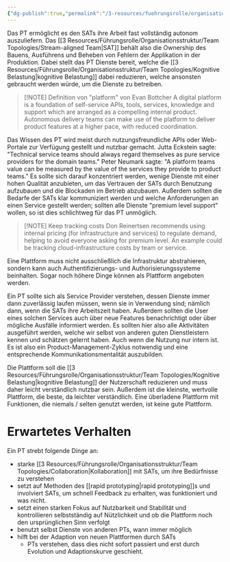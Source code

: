 ```yaml
---
{"dg-publish":true,"permalink":"/3-resources/fuehrungsrolle/organisationsstruktur/team-topologies/platform-team/","created":"2024-06-23T19:46:00.560+02:00","updated":"2024-04-28T16:56:53.062+02:00"}
---
```



Das PT ermöglicht es den SATs ihre Arbeit fast vollständig autonom auszuliefern. Das [[3 Resources/Führungsrolle/Organisationsstruktur/Team Topologies/Stream-aligned Team\|SAT]] behält also die Ownership des Bauens, Ausführens und Beheben von Fehlern der Applikation in der Produktion. Dabei stellt das PT Dienste bereit, welche die [[3 Resources/Führungsrolle/Organisationsstruktur/Team Topologies/Kognitive Belastung\|kognitive Belastung]] dabei reduzieren, welche ansonsten gebraucht werden würde, um die Dienste zu betreiben.

> [!NOTE] Definition von "platform" von Evan Bottcher
> A digital platform is a foundation of self-service APIs, tools, services, knowledge and support which are arranged as a compelling internal product. Autonomous delivery teams can make use of the platform to deliver product features at a higher pace, with reduced coordination.

Das Wissen des PT wird meist durch nutzungsfreundliche APIs oder Web-Portale zur Verfügung gestellt und nutzbar gemacht. 
Jutta Eckstein sagte: "Technical service teams should always regard themselves as pure service providers for the domain teams."
Peter Neumark sagte: "A platform teams value can be measured by the value of the services they provide to product teams."
Es sollte sich darauf konzentriert werden, wenige Dienste mit einer hohen Qualität anzubieten, um das Vertrauen der SATs durch Benutzung aufzubauen und die Blockaden im Betrieb abzubauen. Außerdem sollten die Bedarfe der SATs klar kommuniziert werden und welche Anforderungen an einen Service gestellt werden; sollten alle Dienste "premium level support" wollen, so ist dies schlichtweg für das PT unmöglich.

> [!NOTE] Keep tracking costs
> Don Reinertsen recommends using internal pricing (for infrastructure and services) to regulate demand, helping to avoid everyone asking for premium level. An example could be tracking cloud-infrastructure costs by team or service.

Eine Plattform muss nicht ausschließlich die Infrastruktur abstrahieren, sondern kann auch Authentifizierungs- und Authorisierungssysteme beinhalten. Sogar noch höhere Dinge können als Plattform angeboten werden.

Ein PT sollte sich als Service Provider verstehen, dessen Dienste immer dann zuverlässig laufen müssen, wenn sie in Verwendung sind; nämlich dann, wenn die SATs ihre Arbeitszeit haben. Außerdem sollten die User eines solchen Services auch über neue Features benachrichtigt oder über mögliche Ausfälle informiert werden. Es sollten hier also alle Aktivitäten ausgeführt werden, welche wir selbst von anderen guten Dienstleistern kennen und schätzen gelernt haben. Auch wenn die Nutzung nur intern ist. Es ist also ein Product-Management-Zyklus notwendig und eine entsprechende Kommunikationsmentalität auszubilden.

Die Plattform soll die [[3 Resources/Führungsrolle/Organisationsstruktur/Team Topologies/Kognitive Belastung\|kognitive Belastung]] der Nutzerschaft reduzieren und muss daher leicht verständlich nutzbar sein. Außerdem ist die kleinste, wertvolle Plattform, die beste, da leichter verständlich. Eine überladene Plattform mit Funktionen, die niemals / selten genutzt werden, ist keine gute Plattform.

# Erwartetes Verhalten

Ein PT strebt folgende Dinge an:
- starke [[3 Resources/Führungsrolle/Organisationsstruktur/Team Topologies/Collaboration\|Kollaboration]] mit SATs, um ihre Bedürfnisse zu verstehen
- setzt auf Methoden des [[rapid prototyping\|rapid prototyping]]s und involviert SATs, um schnell Feedback zu erhalten, was funktioniert und was nicht.
- setzt einen starken Fokus auf Nutzbarkeit und Stabilität und kontrollieren selbstständig auf Nützlichkeit und ob die Plattform noch den ursprünglichen Sinn verfolgt
- benutzt selbst Dienste von anderen PTs, wann immer möglich
- hilft bei der Adaption von neuen Plattformen durch SATs
	- PTs verstehen, dass dies nicht sofort passiert und erst durch Evolution und Adaptionskurve geschieht.
